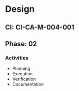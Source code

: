 # Design

## CI: CI-CA-M-004-001
## Phase: 02

### Activities
- Planning
- Execution
- Verification
- Documentation

